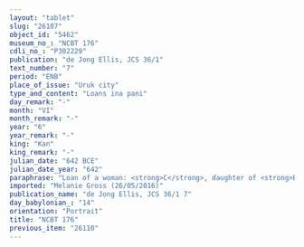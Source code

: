 ```yaml
---
layout: "tablet"
slug: "26107"
object_id: "5462"
museum_no_: "NCBT 176"
cdli_no_: "P302229"
publication: "de Jong Ellis, JCS 36/1"
text_number: "7"
period: "ENB"
place_of_issue: "Uruk city"
type_and_content: "Loans ina pani"
day_remark: "-"
month: "VI"
month_remark: "-"
year: "6"
year_remark: "-"
king: "Kan"
king_remark: "-"
julian_date: "642 BCE"
julian_date_year: "642"
paraphrase: "Loan of a woman: <strong>C</strong>, daughter of <strong>B</strong>, is at the disposal of (<em>ina pāni</em>) <strong>A<sub>1</sub></strong> and <strong>A<sub>2</sub></strong> for a yearly payment of 2 T&Uacute;G.UB.RA garments to I&scaron;tar of Uruk and Nanāya. The transaction is concluded in the presence of (<em>ina u&scaron;uzzi</em>) the royal resident (<em>qīpu</em>) of Eanna (&Scaron;ama&scaron;-ṣillāya). 6 witnesses and the scribe.<br /> &nbsp;<br /> <strong>A<sub>1</sub></strong> = Iqī&scaron;āya/Marduk-&scaron;arrāni; <strong>A<sub>2</sub></strong> = Ṣillāya/Eanna-ibni; <strong>B</strong> = Eanna-ibni, father of <strong>C</strong>; <strong>C</strong> = Ilat, daughter of <strong>B</strong>; Scribe = Nab&ucirc;-balāssu-iqbi/&Scaron;umāya"
imported: "Melanie Gross (26/05/2016)"
publication_name: "de Jong Ellis, JCS 36/1 7"
day_babylonian_: "14"
orientation: "Portrait"
title: "NCBT 176"
previous_item: "26110"
---
```

